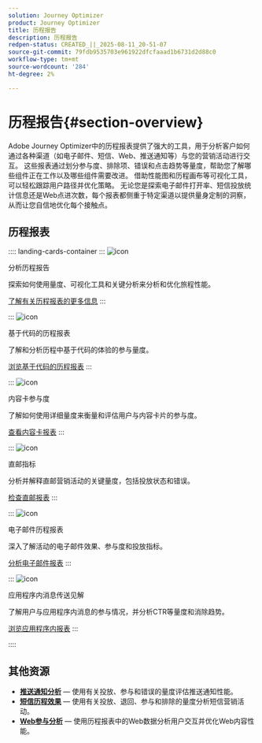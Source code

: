 ```yaml
---
solution: Journey Optimizer
product: Journey Optimizer
title: 历程报告
description: 历程报告
redpen-status: CREATED_||_2025-08-11_20-51-07
source-git-commit: 79fdb9535703e961922dfcfaaad1b6731d2d88c0
workflow-type: tm+mt
source-wordcount: '284'
ht-degree: 2%

---
```



# 历程报告{#section-overview}

Adobe Journey Optimizer中的历程报表提供了强大的工具，用于分析客户如何通过各种渠道（如电子邮件、短信、Web、推送通知等）与您的营销活动进行交互。 这些报表通过划分参与度、排除项、错误和点击趋势等量度，帮助您了解哪些组件正在工作以及哪些组件需要改进。 借助性能图和历程画布等可视化工具，可以轻松跟踪用户路径并优化策略。 无论您是探索电子邮件打开率、短信投放统计信息还是Web点进次数，每个报表都侧重于特定渠道以提供量身定制的洞察，从而让您自信地优化每个接触点。

## 历程报表

:::: landing-cards-container
:::
![icon](https://cdn.experienceleague.adobe.com/icons/chart-line.svg?lang=zh-Hans)

分析历程报告

探索如何使用量度、可视化工具和关键分析来分析和优化旅程性能。

[了解有关历程报表的更多信息](../using/reports/journey-global-report-cja.md)
:::

:::
![icon](https://cdn.experienceleague.adobe.com/icons/code-branch.svg?lang=zh-Hans)

基于代码的历程报表

了解和分析历程中基于代码的体验的参与量度。

[浏览基于代码的历程报表](../using/reports/journey-global-report-cja-code.md)
:::

:::
![icon](https://cdn.experienceleague.adobe.com/icons/puzzle-piece.svg?lang=zh-Hans)

内容卡参与度

了解如何使用详细量度来衡量和评估用户与内容卡片的参与度。

[查看内容卡报表](../using/reports/journey-global-report-cja-content.md)
:::

:::
![icon](https://cdn.experienceleague.adobe.com/icons/envelope.svg?lang=zh-Hans)

直邮指标

分析并解释直邮营销活动的关键量度，包括投放状态和错误。

[检查直邮报表](../using/reports/journey-global-report-cja-direct.md)
:::

:::
![icon](https://cdn.experienceleague.adobe.com/icons/envelope-open.svg?lang=zh-Hans)

电子邮件历程报表

深入了解活动的电子邮件效果、参与度和投放指标。

[分析电子邮件报表](../using/reports/journey-global-report-cja-email.md)
:::

:::
![icon](https://cdn.experienceleague.adobe.com/icons/mobile.svg?lang=zh-Hans)

应用程序内消息传送见解

了解用户与应用程序内消息的参与情况，并分析CTR等量度和消除趋势。

[浏览应用程序内报表](../using/reports/journey-global-report-cja-inapp.md)
:::

::::


## 其他资源

- **[推送通知分析](../using/reports/journey-global-report-cja-push.md)** — 使用有关投放、参与和错误的量度评估推送通知性能。
- **[短信历程效果](../using/reports/journey-global-report-cja-sms.md)** — 使用有关投放、退回、参与和排除的量度分析短信营销活动。
- **[Web参与分析](../using/reports/journey-global-report-cja-web.md)** — 使用历程报表中的Web数据分析用户交互并优化Web内容性能。
